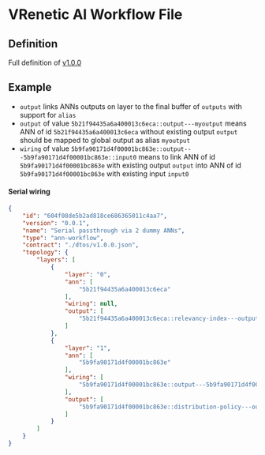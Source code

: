 
VRenetic AI Workflow File
=========================

Definition
----------

Full definition of [v1.0.0](/data/manifests/workflow/v1.0.0.json)

Example
-------

* `output` links ANNs outputs on layer to the final buffer of `outputs` with support for `alias`
* `output` of value `5b21f94435a6a400013c6eca::output---myoutput` means ANN of id `5b21f94435a6a400013c6eca` without existing output `output` should be mapped to global output as alias `myoutput`
* `wiring` of value `5b9fa90171d4f00001bc863e::output---5b9fa90171d4f00001bc863e::input0` means to link ANN of id `5b9fa90171d4f00001bc863e` with existing output `output` into ANN of id `5b9fa90171d4f00001bc863e` with existing input `input0`

#### Serial wiring
```json
{
    "id": "604f08de5b2ad818ce686365011c4aa7",
    "version": "0.0.1",
    "name": "Serial passthrough via 2 dummy ANNs",
    "type": "ann-workflow",
    "contract": "./dtos/v1.0.0.json",
    "topology": {
        "layers": [
            {
                "layer": "0",
                "ann": [
                    "5b21f94435a6a400013c6eca"
                ],
                "wiring": null,
                "output": [
                    "5b21f94435a6a400013c6eca::relevancy-index---outputAliasName"
                ]
            },
            {
                "layer": "1",
                "ann": [
                    "5b9fa90171d4f00001bc863e"
                ],
                "wiring": [
                    "5b9fa90171d4f00001bc863e::output---5b9fa90171d4f00001bc863e::input0"
                ],
                "output": [
                    "5b9fa90171d4f00001bc863e::distribution-policy---outputAliasName"
                ]
            }
        ]
    }
}
```

